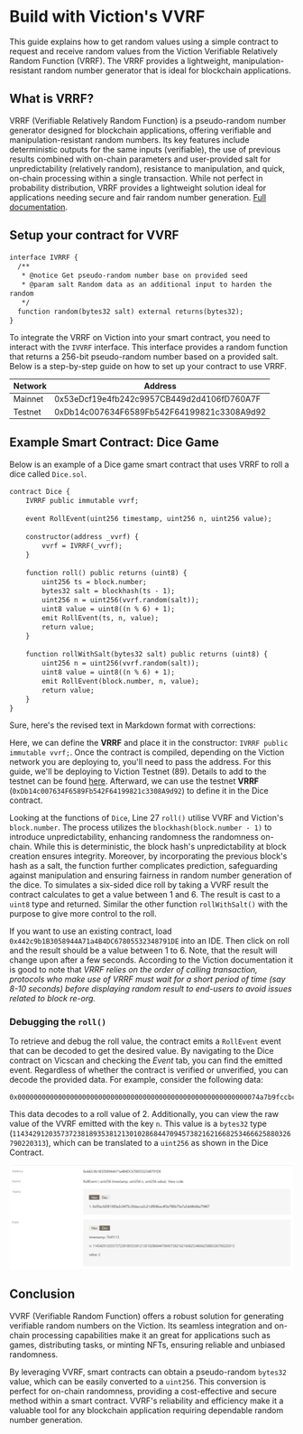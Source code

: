 # Build with Viction's VVRF

This guide explains how to get random values using a simple contract to request and receive random values from the Viction Verifiable Relatively Random Function (VRRF). The VRRF provides a lightweight, manipulation-resistant random number generator that is ideal for blockchain applications.

## What is VRRF?

VRRF (Verifiable Relatively Random Function) is a pseudo-random number generator designed for blockchain applications, offering verifiable and manipulation-resistant random numbers. Its key features include deterministic outputs for the same inputs (verifiable), the use of previous results combined with on-chain parameters and user-provided salt for unpredictability (relatively random), resistance to manipulation, and quick, on-chain processing within a single transaction. While not perfect in probability distribution, VRRF provides a lightweight solution ideal for applications needing secure and fair random number generation. [Full documentation](https://docs.viction.xyz/developer-guide/smart-contract-development/vrrf).

## Setup your contract for VVRF

```solidity
interface IVRRF {
  /**
   * @notice Get pseudo-random number base on provided seed
   * @param salt Random data as an additional input to harden the random
   */
  function random(bytes32 salt) external returns(bytes32);
}
```

To integrate the VRRF on Viction into your smart contract, you need to interact with the `IVVRF` interface. This interface provides a random function that returns a 256-bit pseudo-random number based on a provided salt. Below is a step-by-step guide on how to set up your contract to use VRRF. 

| Network  | Address                                      |
|----------|----------------------------------------------|
| Mainnet  | 0x53eDcf19e4fb242c9957CB449d2d4106fD760A7F   |
| Testnet  | 0xDb14c007634F6589Fb542F64199821c3308A9d92   |


## Example Smart Contract: Dice Game
Below is an example of a Dice game smart contract that uses VRRF to roll a dice called `Dice.sol`. 

```solidity
contract Dice {
    IVRRF public immutable vvrf;

    event RollEvent(uint256 timestamp, uint256 n, uint256 value);

    constructor(address _vvrf) {
        vvrf = IVRRF(_vvrf);
    }

    function roll() public returns (uint8) {
        uint256 ts = block.number;
        bytes32 salt = blockhash(ts - 1);
        uint256 n = uint256(vvrf.random(salt));
        uint8 value = uint8((n % 6) + 1);
        emit RollEvent(ts, n, value);
        return value;
    }

    function rollWithSalt(bytes32 salt) public returns (uint8) {
        uint256 n = uint256(vvrf.random(salt));
        uint8 value = uint8((n % 6) + 1);
        emit RollEvent(block.number, n, value);
        return value;
    }
}
```

Sure, here's the revised text in Markdown format with corrections:

Here, we can define the **VRRF** and place it in the constructor: `IVRRF public immutable vvrf;`. Once the contract is compiled, depending on the Viction network you are deploying to, you'll need to pass the address. For this guide, we'll be deploying to Viction Testnet (89). Details to add to the testnet can be found [here](https://docs.viction.xyz/developer-guide/deploy-on-viction/viction-testnet). Afterward, we can use the testnet **VRRF** (`0xDb14c007634F6589Fb542F64199821c3308A9d92`) to define it in the Dice contract.

Looking at the functions of `Dice`, Line 27 `roll()` utilise VVRF and Viction's `block.number`. The process utilizes the `blockhash(block.number - 1)` to introduce unpredictability, enhancing randomness the randomness on-chain. While this is deterministic, the block hash's unpredictability at block creation ensures integrity. Moreover, by incorporating the previous block's hash as a salt, the function further complicates prediction, safeguarding against manipulation and ensuring fairness in random number generation of the dice. To simulates a six-sided dice roll by taking a VVRF result the contract calculates to get a value between 1 and 6. The result is cast to a `uint8` type and returned. Similar the other function `rollWithSalt()` with the purpose to give more control to the roll. 

If you want to use an existing contract, load `0x442c9b1B3058944A71a4B4DC67805532348791DE` into an IDE. Then click on roll and the result should be a value between 1 to 6. Note, that the result will change upon after a few seconds. According to the Viction documentation it is good to note that *VRRF relies on the order of calling transaction, protocols who make use of VRRF must wait for a short period of time (say 8-10 seconds) before displaying random result to end-users to avoid issues related to block re-org.*

### Debugging the `roll()`

To retrieve and debug the roll value, the contract emits a `RollEvent` event that can be decoded to get the desired value. By navigating to the Dice contract on Vicscan and checking the *Event* tab, you can find the emitted event. Regardless of whether the contract is verified or unverified, you can decode the provided data. For example, consider the following data:

```
0x000000000000000000000000000000000000000000000000000000000074a7b9fccbcb761acbe15e37f7956d80da55f601cf9444bc439ddadba7b93b32648a190000000000000000000000000000000000000000000000000000000000000002
```

This data decodes to a roll value of 2. Additionally, you can view the raw value of the VVRF emitted with the key `n`. This value is a `bytes32` type (`114342912035737238189353812130102868447094573821621668253466625880326790220313`), which can be translated to a `uint256` as shown in the Dice Contract.

![Roll Event Log](https://raw.githubusercontent.com/solide-project/awesome-learn-solidity/master/main/exploring-viction-ecosystem/build-with-viction-vvrf/assets/logs.png)

## Conclusion

VVRF (Verifiable Random Function) offers a robust solution for generating verifiable random numbers on the Viction. Its seamless integration and on-chain processing capabilities make it an great for applications such as games, distributing tasks, or minting NFTs, ensuring reliable and unbiased randomness.

By leveraging VVRF, smart contracts can obtain a pseudo-random `bytes32` value, which can be easily converted to a `uint256`. This conversion is perfect for on-chain randomness, providing a cost-effective and secure method within a smart contract. VVRF's reliability and efficiency make it a valuable tool for any blockchain application requiring dependable random number generation.